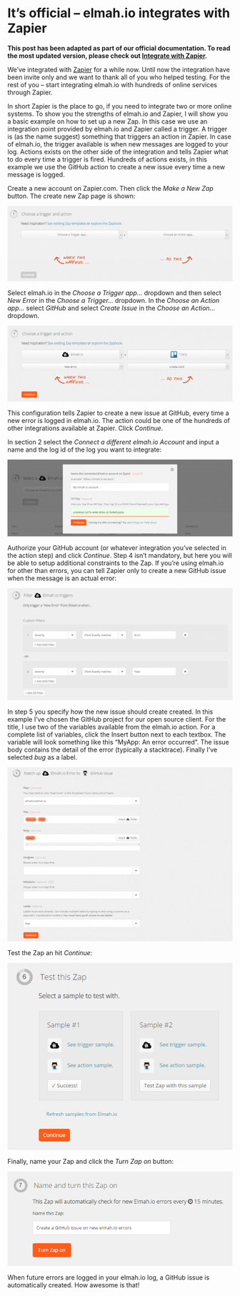 # It’s official – elmah.io integrates with Zapier

**This post has been adapted as part of our official documentation. To read the most updated version, please check out [Integrate with Zapier](http://docs.elmah.io/integrate-with-zapier/).**

We’ve integrated with [Zapier](https://zapier.com/) for a while now. Until now the integration have been invite only and we want to thank all of you who helped testing. For the rest of you – start integrating elmah.io with hundreds of online services through Zapier.

In short Zapier is the place to go, if you need to integrate two or more online systems. To show you the strengths of elmah.io and Zapier, I will show you a basic example on how to set up a new Zap. In this case we use an integration point provided by elmah.io and Zapier called a trigger. A trigger is (as the name suggest) something that triggers an action in Zapier. In case of elmah.io, the trigger available is when new messages are logged to your log. Actions exists on the other side of the integration and tells Zapier what to do every time a trigger is fired. Hundreds of actions exists, in this example we use the GitHub action to create a new issue every time a new message is logged.

Create a new account on Zapier.com. Then click the _Make a New Zap_ button. The create new Zap page is shown:

![Step 1](images/zapierstep1.png)

Select elmah.io in the _Choose a Trigger app..._ dropdown and then select _New Error_ in the _Choose a Trigger..._ dropdown. In the _Choose an Action app..._ select _GitHub_ and select _Create Issue_ in the _Choose an Action..._ dropdown.

![Step 1 completed](images/zapierstep1complete.png)

This configuration tells Zapier to create a new issue at GitHub, every time a new error is logged in elmah.io. The action could be one of the hundreds of other integrations available at Zapier. Click _Continue_.

In section 2 select the _Connect a different elmah.io Account_ and input a name and the log id of the log you want to integrate:

![Step 2](images/zapierstep2.png)

Authorize your GitHub account (or whatever integration you’ve selected in the action step) and click _Continue_. Step 4 isn’t mandatory, but here you will be able to setup additional constraints to the Zap. If you’re using elmah.io for other than errors, you can tell Zapier only to create a new GitHub issue when the message is an actual error:

![Step 4](images/zapierstep4.png)

In step 5 you specify how the new issue should create created. In this example I’ve chosen the GitHub project for our open source client. For the title, I use two of the variables available from the elmah.io action. For a complete list of variables, click the Insert button next to each textbox. The variable will look something like this “MyApp: An error occurred”. The issue body contains the detail of the error (typically a stacktrace). Finally I’ve selected _bug_ as a label.

![Step 5](images/zapierstep5.png)

Test the Zap an hit _Continue_:

![Step 6](images/zapierstep6.png)

Finally, name your Zap and click the _Turn Zap on_ button:

![Step 7](images/zapierstep7.png)

When future errors are logged in your elmah.io log, a GitHub issue is automatically created. How awesome is that!
